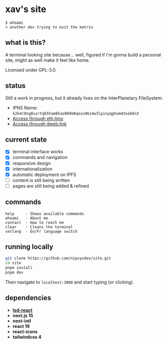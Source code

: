 # xav's site

```
$ whoami
> another dev trying to exit the matrix
```

## what is this?

A terminal looking site because... well, figured if i'm gonna build a personal site, might as well make it feel like home.

Licensed under GPL-3.0.

## status

Still a work in progress, but it already lives on the InterPlanetary FileSystem:

- IPNS Name: `k2k4r8ng8uzrtqb5ham8kao889m8qezu96z4w3lpinyqghum43veb6n3`
- [Access through eth.limo](https://nipsys.eth.limo)
- [Access through dweb.link](https://k2k4r8ng8uzrtqb5ham8kao889m8qezu96z4w3lpinyqghum43veb6n3.ipns.dweb.link/)

## current state

- [x] terminal interface works
- [x] commands and navigation
- [x] responsive design
- [x] internationalization
- [x] automatic deployment on IPFS
- [ ] content is still being written
- [ ] pages are still being added & refined

## commands

```
help     - Shows available commands
whoami   - About me
contact  - How to reach me
clear    - Cleans the terminal
setlang  - En/Fr language switch
```

## running locally

```bash
git clone https://github.com/nipsysdev/site.git
cd site
pnpm install
pnpm dev
```

Then navigate to `localhost:3000` and start typing (or clicking).

## dependencies

- **[lsd-react](https://github.com/acid-info/lsd)**
- **next.js 15**
- **next-intl**
- **react 19**
- **react-icons**
- **tailwindcss 4**
